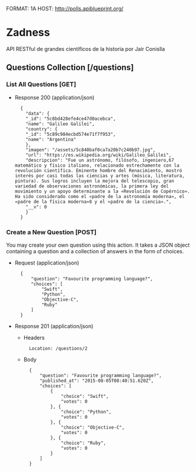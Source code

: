 FORMAT: 1A
HOST: http://polls.apiblueprint.org/

# Zadness

API RESTful de grandes científicos de la historia por Jair Conislla

## Questions Collection [/questions]

### List All Questions [GET]

+ Response 200 (application/json)

        {
          "data": {
          "_id": "5c8bd428efe4ce47d0acebca",
          "name": "Galileo Galilei",
          "country": {
          "_id": "5c89c984ecbd574e71f7f953",
          "name": "Argentina"
          },
          "imagen": "/assets/5c840baf0ca7a20b7c240b97.jpg",
          "url": "https://es.wikipedia.org/wiki/Galileo_Galilei",
          "descripcion": "Fue un astrónomo, filósofo, ingeniero,6​7​ matemático y físico italiano, relacionado estrechamente con la revolución científica. Eminente hombre del Renacimiento, mostró interés por casi todas las ciencias y artes (música, literatura, pintura). Sus logros incluyen la mejora del telescopio, gran variedad de observaciones astronómicas, la primera ley del movimiento y un apoyo determinante a la «Revolución de Copérnico». Ha sido considerado como el «padre de la astronomía moderna», el «padre de la física moderna»8​ y el «padre de la ciencia».",
          "__v": 0
          }
        }

### Create a New Question [POST]

You may create your own question using this action. It takes a JSON
object containing a question and a collection of answers in the
form of choices.

+ Request (application/json)

        {
            "question": "Favourite programming language?",
            "choices": [
                "Swift",
                "Python",
                "Objective-C",
                "Ruby"
            ]
        }

+ Response 201 (application/json)

    + Headers

            Location: /questions/2

    + Body

            {
                "question": "Favourite programming language?",
                "published_at": "2015-08-05T08:40:51.620Z",
                "choices": [
                    {
                        "choice": "Swift",
                        "votes": 0
                    }, {
                        "choice": "Python",
                        "votes": 0
                    }, {
                        "choice": "Objective-C",
                        "votes": 0
                    }, {
                        "choice": "Ruby",
                        "votes": 0
                    }
                ]
            }
